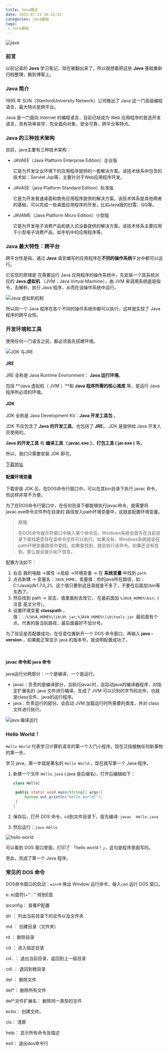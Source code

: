 ```yaml
---
title: Java概述
date: 2015-07-23 16:15:52
categories: Java基础
tags: 
 - Java基础
---
```


![java](http://oslynwh8c.bkt.clouddn.com/image/hexo/java2.jpeg)

### 前言

以前记录的 **Java** 学习笔记，现在被翻出来了，所以就想着把这些 **Java** 基础重新归档整理，搬到博客上。 

<!-- more -->



### Java 简介

1995 年 SUN（StanfordUniversity Network）公司推出了 Java 这一门高级编程语言，最大特点是跨平台。

Java 是一门面向 Internet 的编程语言，目前已经成为 Web 应用程序的首选开发语言，具有简单易学，完全面向对象，安全可靠，跨平台等特点。



### Java 的三种技术架构

目前，java主要有三种技术架构：

* JAVAEE（Java Platform Enterprise Edition）企业版

  它是为开发企业环境下的应用程序提供的一套解决方案。该技术体系中包含的技术如：Servlet Jsp等，主要针对于Web应用程序开发。

* JAVASE（java Platform Standard Edition）标准版

  它是为开发普通桌面和商务应用程序提供的解决方案。该技术体系是其他两者的基础，可以完成一些桌面应用程序的开发，比如Java版的扫雷、QQ等。

* JAVAME（Java Platform Micro Edition）小型版

  它是为开发电子消费产品和嵌入式设备提供的解决方案。该技术体系主要应用于小型电子消费产品，如手机中的应用程序等。






### Java 最大特性：跨平台

跨平台性是指，通过 **Java** 语言编写的应用程序在**不同的操作系统**平台中都可以运行。

它实现的原理是 在需要运行 Java 应用程序的操作系统中，先安装一个其系统对应的 **Java 虚拟机** （JVM：Java Virtual Machine），由 JVM 来调用系统底层指令，去解析、执行 Java 程序，从而在该操作系统中运行。

![Java 虚拟机机制](http://oslynwh8c.bkt.clouddn.com/image/hexo/java%20%E8%99%9A%E6%8B%9F%E6%9C%BA%E6%9C%BA%E5%88%B6.png)

所以同一个 Java 程序在各个不同的操作系统中都可以执行，这样就实现了 Java 程序的跨平台性。



### 开发环境和工具

使用任何一门语言之前，都必须首先搭建环境。

![JDK 与JRE](https://pic4.zhimg.com/0cc3f4a15d3184391a98a7b1c58f6e5f_b.jpg)



#### JRE

JRE 全称是 Java Runtime Environment： **Java 运行环境**。

包括 **Java 虚拟机（ JVM ）**和 **Java 程序所需的核心类库** 等，是运行 Java 程序所必须的环境。



#### JDK

JDK 全称是 Java Development Kit：**Java 开发工具包** 。

JDK 不仅包含了 **Java 的开发工具**，也包括了 **JRE**。 JDK 是提供给 Java 开发人员使用的。

**Java 的开发工具** 有 **编译工具（ javac.exe ）、打包工具 ( jar.exe )** 等。



所以，我们只需要安装 JDK 即可。 

[下载地址](http://www.oracle.com/technetwork/java/javase/downloads/jdk8-downloads-2133151.html)



#### 配置环境变量

下载安装 JDK 后，在DOS命令行窗口中，可以在其bin目录下执行 javac 命令，但这样非常不方便。

为了在DOS命令行窗口中，在任何目录下都能够执行javac命令，就需要将javac.exe命令文件所在目录的
路径放入path环境变量中，这就是配置环境变量。

> 原理:
>
> 在DOS命令提示符窗口中输入某个命令后，Windows系统会首先在当前目录下查找是否存在该命令文件可以执行。如果没有，Windows系统就会在path环境变量路径中查找。如果查找到，就会执行该命令。如果还没有找到，那么就会提示如下信息。



配置方法如下：

1. 右击 我的电脑 ->属性 ->高级 ->环境变量 -> 在 **系统变量** 中找到 `path`.
2. 点击新建 -> 变量名：`JAVA_HOME`，变量值：你的java所在路径，如：C:\Java\jdk1.7.0_21，这个值只要到这目录就差不多了，不要在后面加\bin等东西了。
3. 然后找到 path -> 双击，值里面别去改它， 在最前面加 `%JAVA_HOME%\bin;` ( 注意 英文分号）。
4. 设置环境变量 **classpath** ，值：`.;%JAVA_HOME%\lib\dt.jar;%JAVA_HOME%\lib\tools.jar `最前面有个点，代表的是当前路径，最后面最好不加分号。



为了验证是否配置成功，在任意位置新开一个 DOS 命令窗口，再输入 **java -version** ，如果能正常显示 java 的版本号，就说明配置成功了。 

​			

#### javac 命令和 java 命令

java运行分两部分：一个是编译，一个是运行。

* javac：负责的是编译部分，当执行javac时，会启动java的编译器程序，对指定扩展名的 .java 文件进行编译。生成了 JVM 可以识别的字节码文件，也就是class文件，java的运行程序。
* java：负责运行的部分。会启动 JVM 加载运行时所需要的类库，并对 class 文件进行执行。

![java 编译运行](http://oslynwh8c.bkt.clouddn.com/image/hexo/java%20%E7%BC%96%E8%AF%91%E8%BF%90%E8%A1%8C.png)



### Hello World！

`Hello World` 代表学习计算机语言的第一个入门小程序。现在泛指接触任何新事物的第一步。

学习 java，第一步就是著名的 `Hello World` ，现在就写第一个 Java 程序。

1. 新建一个文件 `Hello.java` (.java 是后缀名)，打开后编辑如下：

   ```java
   class Hello{
   	
   	public static void main(String[] args){
   		System.out.println("hello world!");
   	}
   }
   ```

2. 保存后，打开 DOS 命令，cd到文件目录下，首先编译: `javac  Hello.java`

3. 然后运行：`java Hello`

 ​![hello world](http://oslynwh8c.bkt.clouddn.com/image/hexo/Hello%20world.png)

可以看到 DOS 窗口里面，打印了 「hello world！」，这句是程序里面写的。

至此，完成了第一个 Java 程序。



### 常见的 DOS 命令

DOS命令窗口的启动：`win+R` 唤出 Window 运行命令，输入`cmd`  运行 DOS 窗口。

e:	e(盘符)+" : " 转到E盘

ipconfig：	查看IP配置

dir	：	列出当前目录下的文件以及文件夹

md	：	创建目录（文件夹）

rd	：	删除目录

cd	：	进入指定目录

cd..	：	退出当前目录，返回到上一级目录

cd\	：	退回到根目录

del	：	删除文件

del*：	删除所有文件

del*.文件扩展名：	删除同一类型的文件

echo：	创建文件。

cls：	清屏

help：	显示所有命令及描述

exit：	退出dos命令行		
​	